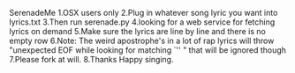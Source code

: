 SerenadeMe
1.OSX users only 
2.Plug in whatever song lyric you want into lyrics.txt
3.Then run serenade.py
4.looking for a web service for fetching lyrics on demand
5.Make sure the lyrics are line by line and there is no empty row
6.Note: The weird apostrophe's in a lot of rap lyrics will throw "unexpected EOF while looking for matching `'' " that will be ignored though
7.Please fork at will.
8.Thanks Happy singing.